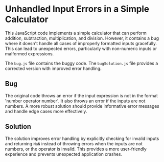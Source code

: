 # Unhandled Input Errors in a Simple Calculator

This JavaScript code implements a simple calculator that can perform addition, subtraction, multiplication, and division. However, it contains a bug where it doesn't handle all cases of improperly formatted inputs gracefully.  This can lead to unexpected errors, particularly with non-numeric inputs or malformed expressions.

The `bug.js` file contains the buggy code.  The `bugSolution.js` file provides a corrected version with improved error handling.

## Bug

The original code throws an error if the input expression is not in the format 'number operator number'. It also throws an error if the inputs are not numbers.  A more robust solution should provide informative error messages and handle edge cases more effectively.

## Solution

The solution improves error handling by explicitly checking for invalid inputs and returning `NaN` instead of throwing errors when the inputs are not numbers, or the operator is invalid.  This provides a more user-friendly experience and prevents unexpected application crashes.